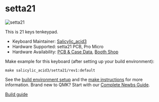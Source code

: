 # setta21

![setta21](https://cdn-ak.f.st-hatena.com/images/fotolife/S/Salicylic_acid3/20190315/20190315022018.jpg)

This is 21 keys tenkeypad. 

* Keyboard Maintainer: [Salicylic_acid3](https://github.com/Salicylic-acid3)
* Hardware Supported: setta21 PCB, Pro Micro
* Hardware Availability: [PCB & Case Data](https://github.com/Salicylic-acid3/PCB_Data), [Booth Shop](https://salicylic-acid3.booth.pm/items/1271667)

Make example for this keyboard (after setting up your build environment):

    make salicylic_acid3/setta21/rev1:default

See the [build environment setup](https://docs.qmk.fm/#/getting_started_build_tools) and the [make instructions](https://docs.qmk.fm/#/getting_started_make_guide) for more information. Brand new to QMK? Start with our [Complete Newbs Guide](https://docs.qmk.fm/#/newbs).

[Build guide](https://salicylic-acid3.hatenablog.com/entry/setta21-build-guide) 
